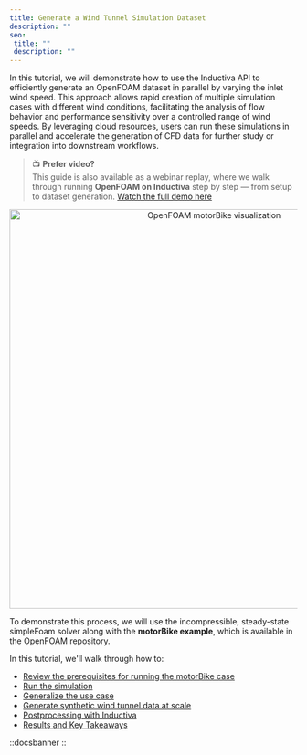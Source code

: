 ```yaml
---
title: Generate a Wind Tunnel Simulation Dataset
description: ""
seo:
 title: ""
 description: ""
---
```


In this tutorial, we will demonstrate how to use the Inductiva API to efficiently generate an OpenFOAM dataset 
in parallel by varying the inlet wind speed. This approach allows rapid creation of multiple simulation cases 
with different wind conditions, facilitating the analysis of flow behavior and performance sensitivity over 
a controlled range of wind speeds. By leveraging cloud resources, users can run these simulations in parallel 
and accelerate the generation of CFD data for further study or integration into downstream workflows.

> 📺 **Prefer video?**  
> This guide is also available as a webinar replay, where we walk through running **OpenFOAM on Inductiva** step by step — from setup to dataset generation. [Watch the full demo here](/guides/openfoam/webinars/openfoam-cfd-dataset)

<p align="center"><img src="openfoam/bike_pressure_field.png" alt="OpenFOAM motorBike visualization" width="700"></p>

To demonstrate this process, we will use the incompressible, steady-state simpleFoam solver along with 
the **motorBike example**, which is available in the OpenFOAM repository.

In this tutorial, we'll walk through how to:
- [Review the prerequisites for running the motorBike case](/guides/openfoam/tutorials/generate-wind-tunnel-dataset/sections/section1)
- [Run the simulation](/guides/openfoam/tutorials/generate-wind-tunnel-dataset/sections/section2)
- [Generalize the use case](/guides/openfoam/tutorials/generate-wind-tunnel-dataset/sections/section3)
- [Generate synthetic wind tunnel data at scale](/guides/openfoam/tutorials/generate-wind-tunnel-dataset/sections/section4)
- [Postprocessing with Inductiva](/guides/openfoam/tutorials/generate-wind-tunnel-dataset/sections/section5)
- [Results and Key Takeaways](/guides/openfoam/tutorials/generate-wind-tunnel-dataset/sections/section6)

::docsbanner
::